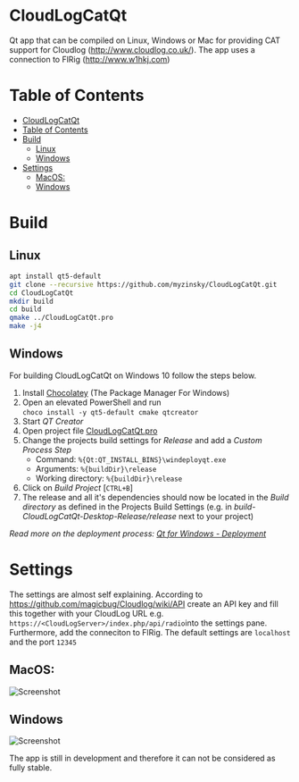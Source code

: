 # CloudLogCatQt

Qt app that can be compiled on  Linux, Windows or Mac for providing CAT support for Cloudlog (http://www.cloudlog.co.uk/).
The app uses a connection to FlRig (http://www.w1hkj.com)

# Table of Contents

- [CloudLogCatQt](#cloudlogcatqt)
- [Table of Contents](#table-of-contents)
- [Build](#build)
  - [Linux](#linux)
  - [Windows](#windows)
- [Settings](#settings)
  - [MacOS:](#macos)
  - [Windows](#windows-1)

# Build

## Linux

```bash
apt install qt5-default
git clone --recursive https://github.com/myzinsky/CloudLogCatQt.git
cd CloudLogCatQt
mkdir build
cd build
qmake ../CloudLogCatQt.pro
make -j4
```

## Windows

For building CloudLogCatQt on Windows 10 follow the steps below.

1. Install [Chocolatey] (The Package Manager For Windows)
2. Open an elevated PowerShell and run  
    `choco install -y qt5-default cmake qtcreator`
3. Start _QT Creator_
4. Open project file [CloudLogCatQt.pro]()
5. Change the projects build settings for _Release_ and add a _Custom Process Step_
     - Command: `%{Qt:QT_INSTALL_BINS}\windeployqt.exe`
    - Arguments: `%{buildDir}\release`
    - Working directory: `%{buildDir}\release`
6. Click on _Build Project_ [`CTRL+B`]
7. The release and all it's dependencies should now be located in the _Build directory_ as defined in the Projects Build Settings (e.g. in _build-CloudLogCatQt-Desktop-Release/release_ next to your project)

_Read more on the deployment process: [Qt for Windows - Deployment]_


# Settings

The settings are almost self explaining. According to https://github.com/magicbug/Cloudlog/wiki/API create an API key and fill this together with your CloudLog URL e.g. ```https://<CloudLogServer>/index.php/api/radio```into the settings pane. Furthermore, add the conneciton to FlRig. The default settings are ```localhost``` and the port ```12345```

## MacOS:

![Screenshot](https://raw.githubusercontent.com/myzinsky/CloudLogCatQt/master/doc/CloudLogCATQt.png "Screenshot" )

## Windows

![Screenshot](https://raw.githubusercontent.com/myzinsky/CloudLogCatQt/master/doc/Windows.png "Screenshot" )

The app is still in development and therefore it can not be considered as fully stable.



[Chocolatey]: https://chocolatey.org/install
[Qt for Windows - Deployment]: https://doc.qt.io/qt-5/windows-deployment.html
